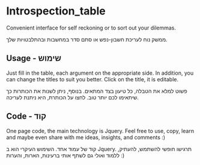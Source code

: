 # Introspection_table
Convenient interface for self reckoning or to sort out your dilemmas.

ממשק נוח לעריכת חשבון-נפש או סתם סדר במחשבות ובהתלבטויות שלך.

## Usage - שימוש
Just fill in the table, each argument on the appropriate side.
In addition, you can change the titles to suit you better. Click on the title, it is editable.

פשוט למלא את הטבלה, כל טיעון בצד המתאים.
בנוסף, ניתן לשנות את הכותרות כך שיתאימו לכם יותר טוב. לחצו על הכותרת, היא ניתנת לעריכה.

## Code - קוד
One page code, the main technology is Jquery.
Feel free to use, copy, learn and maybe even share with me ideas, insights, and comments :)

קוד של עמוד אחד. השימוש העיקרי הוא ב Jquery.
תרגישו חופשי להשתמש, להעתיק, ללמוד ואולי גם לשתף אותי ברעינות, הארות,  והערות :)
